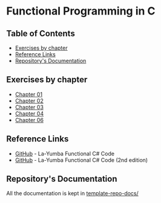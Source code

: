 # Functional Programming in C

<!-- START doctoc generated TOC please keep comment here to allow auto update -->
<!-- DON'T EDIT THIS SECTION, INSTEAD RE-RUN doctoc TO UPDATE -->
## Table of Contents

- [Exercises by chapter](#exercises-by-chapter)
- [Reference Links](#reference-links)
- [Repository's Documentation](#repositorys-documentation)

<!-- END doctoc generated TOC please keep comment here to allow auto update -->

## Exercises by chapter

- [Chapter 01](docs/chapter-01.md)
- [Chapter 02](docs/chapter-02.md)
- [Chapter 03](docs/chapter-03.md)
- [Chapter 04](docs/chapter-04.md)
- [Chapter 06](docs/chapter-06.md)

## Reference Links

- [GitHub](https://github.com/la-yumba/functional-csharp-code) - La-Yumba Functional C# Code
- [GitHub](https://github.com/la-yumba/functional-csharp-code-2) - La-Yumba Functional C# Code (2nd edition)

## Repository's Documentation

All the documentation is kept in [template-repo-docs/](template-repo-docs/README.md)
